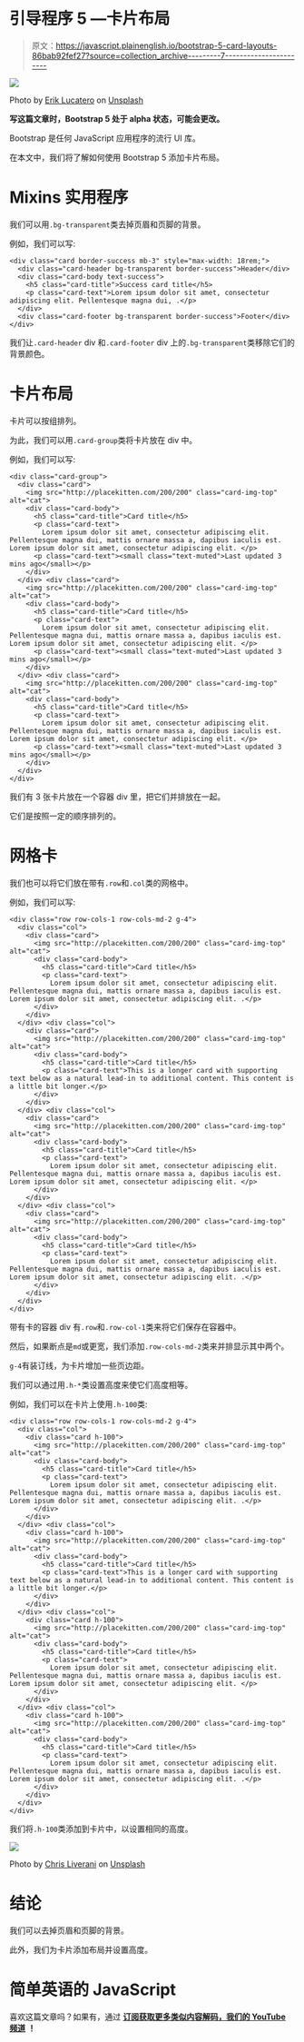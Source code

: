 # 引导程序 5 —卡片布局

> 原文：<https://javascript.plainenglish.io/bootstrap-5-card-layouts-86bab92fef27?source=collection_archive---------7----------------------->

![](img/345352445912dc87031e22cb4647beba.png)

Photo by [Erik Lucatero](https://unsplash.com/@erik_lucatero?utm_source=medium&utm_medium=referral) on [Unsplash](https://unsplash.com?utm_source=medium&utm_medium=referral)

**写这篇文章时，Bootstrap 5 处于 alpha 状态，可能会更改。**

Bootstrap 是任何 JavaScript 应用程序的流行 UI 库。

在本文中，我们将了解如何使用 Bootstrap 5 添加卡片布局。

# Mixins 实用程序

我们可以用`.bg-transparent`类去掉页眉和页脚的背景。

例如，我们可以写:

```
<div class="card border-success mb-3" style="max-width: 18rem;">
  <div class="card-header bg-transparent border-success">Header</div>
  <div class="card-body text-success">
    <h5 class="card-title">Success card title</h5>
    <p class="card-text">Lorem ipsum dolor sit amet, consectetur adipiscing elit. Pellentesque magna dui, .</p>
  </div>
  <div class="card-footer bg-transparent border-success">Footer</div>
</div>
```

我们让`.card-header` div 和`.card-footer` div 上的`.bg-transparent`类移除它们的背景颜色。

# 卡片布局

卡片可以按组排列。

为此，我们可以用`.card-group`类将卡片放在 div 中。

例如，我们可以写:

```
<div class="card-group">
  <div class="card">
    <img src="http://placekitten.com/200/200" class="card-img-top" alt="cat">
    <div class="card-body">
      <h5 class="card-title">Card title</h5>
      <p class="card-text">
        Lorem ipsum dolor sit amet, consectetur adipiscing elit. Pellentesque magna dui, mattis ornare massa a, dapibus iaculis est. Lorem ipsum dolor sit amet, consectetur adipiscing elit. </p>
      <p class="card-text"><small class="text-muted">Last updated 3 mins ago</small></p>
    </div>
  </div> <div class="card">
    <img src="http://placekitten.com/200/200" class="card-img-top" alt="cat">
    <div class="card-body">
      <h5 class="card-title">Card title</h5>
      <p class="card-text">
        Lorem ipsum dolor sit amet, consectetur adipiscing elit. Pellentesque magna dui, mattis ornare massa a, dapibus iaculis est. Lorem ipsum dolor sit amet, consectetur adipiscing elit. </p>
      <p class="card-text"><small class="text-muted">Last updated 3 mins ago</small></p>
    </div>
  </div> <div class="card">
    <img src="http://placekitten.com/200/200" class="card-img-top" alt="cat">
    <div class="card-body">
      <h5 class="card-title">Card title</h5>
      <p class="card-text">
        Lorem ipsum dolor sit amet, consectetur adipiscing elit. Pellentesque magna dui, mattis ornare massa a, dapibus iaculis est. Lorem ipsum dolor sit amet, consectetur adipiscing elit. </p>
      <p class="card-text"><small class="text-muted">Last updated 3 mins ago</small></p>
    </div>
  </div>
</div>
```

我们有 3 张卡片放在一个容器 div 里，把它们并排放在一起。

它们是按照一定的顺序排列的。

# 网格卡

我们也可以将它们放在带有`.row`和`.col`类的网格中。

例如，我们可以写:

```
<div class="row row-cols-1 row-cols-md-2 g-4">
  <div class="col">
    <div class="card">
      <img src="http://placekitten.com/200/200" class="card-img-top" alt="cat">
      <div class="card-body">
        <h5 class="card-title">Card title</h5>
        <p class="card-text">
          Lorem ipsum dolor sit amet, consectetur adipiscing elit. Pellentesque magna dui, mattis ornare massa a, dapibus iaculis est. Lorem ipsum dolor sit amet, consectetur adipiscing elit. .</p>
      </div>
    </div>
  </div> <div class="col">
    <div class="card">
      <img src="http://placekitten.com/200/200" class="card-img-top" alt="cat">
      <div class="card-body">
        <h5 class="card-title">Card title</h5>
        <p class="card-text">This is a longer card with supporting text below as a natural lead-in to additional content. This content is a little bit longer.</p>
      </div>
    </div>
  </div> <div class="col">
    <div class="card">
      <img src="http://placekitten.com/200/200" class="card-img-top" alt="cat">
      <div class="card-body">
        <h5 class="card-title">Card title</h5>
        <p class="card-text">
          Lorem ipsum dolor sit amet, consectetur adipiscing elit. Pellentesque magna dui, mattis ornare massa a, dapibus iaculis est. Lorem ipsum dolor sit amet, consectetur adipiscing elit. </p>
      </div>
    </div>
  </div> <div class="col">
    <div class="card">
      <img src="http://placekitten.com/200/200" class="card-img-top" alt="cat">
      <div class="card-body">
        <h5 class="card-title">Card title</h5>
        <p class="card-text">
          Lorem ipsum dolor sit amet, consectetur adipiscing elit. Pellentesque magna dui, mattis ornare massa a, dapibus iaculis est. Lorem ipsum dolor sit amet, consectetur adipiscing elit. .</p>
      </div>
    </div>
  </div>
</div>
```

带有卡的容器 div 有`.row`和`.row-col-1`类来将它们保存在容器中。

然后，如果断点是`md`或更宽，我们添加`.row-cols-md-2`类来并排显示其中两个。

`g-4`有装订线，为卡片增加一些页边距。

我们可以通过用`.h-*`类设置高度来使它们高度相等。

例如，我们可以在卡片上使用`.h-100`类:

```
<div class="row row-cols-1 row-cols-md-2 g-4">
  <div class="col">
    <div class="card h-100">
      <img src="http://placekitten.com/200/200" class="card-img-top" alt="cat">
      <div class="card-body">
        <h5 class="card-title">Card title</h5>
        <p class="card-text">
          Lorem ipsum dolor sit amet, consectetur adipiscing elit. Pellentesque magna dui, mattis ornare massa a, dapibus iaculis est. Lorem ipsum dolor sit amet, consectetur adipiscing elit. .</p>
      </div>
    </div>
  </div> <div class="col">
    <div class="card h-100">
      <img src="http://placekitten.com/200/200" class="card-img-top" alt="cat">
      <div class="card-body">
        <h5 class="card-title">Card title</h5>
        <p class="card-text">This is a longer card with supporting text below as a natural lead-in to additional content. This content is a little bit longer.</p>
      </div>
    </div>
  </div> <div class="col">
    <div class="card h-100">
      <img src="http://placekitten.com/200/200" class="card-img-top" alt="cat">
      <div class="card-body">
        <h5 class="card-title">Card title</h5>
        <p class="card-text">
          Lorem ipsum dolor sit amet, consectetur adipiscing elit. Pellentesque magna dui, mattis ornare massa a, dapibus iaculis est. Lorem ipsum dolor sit amet, consectetur adipiscing elit. </p>
      </div>
    </div>
  </div> <div class="col">
    <div class="card h-100">
      <img src="http://placekitten.com/200/200" class="card-img-top" alt="cat">
      <div class="card-body">
        <h5 class="card-title">Card title</h5>
        <p class="card-text">
          Lorem ipsum dolor sit amet, consectetur adipiscing elit. Pellentesque magna dui, mattis ornare massa a, dapibus iaculis est. Lorem ipsum dolor sit amet, consectetur adipiscing elit. .</p>
      </div>
    </div>
  </div>
</div>
```

我们将`.h-100`类添加到卡片中，以设置相同的高度。

![](img/edf5cf4a2b343e25993ad84482872b74.png)

Photo by [Chris Liverani](https://unsplash.com/@chrisliverani?utm_source=medium&utm_medium=referral) on [Unsplash](https://unsplash.com?utm_source=medium&utm_medium=referral)

# 结论

我们可以去掉页眉和页脚的背景。

此外，我们为卡片添加布局并设置高度。

# 简单英语的 JavaScript

喜欢这篇文章吗？如果有，通过 [**订阅获取更多类似内容解码，我们的 YouTube 频道**](https://www.youtube.com/channel/UCtipWUghju290NWcn8jhyAw) **！**
